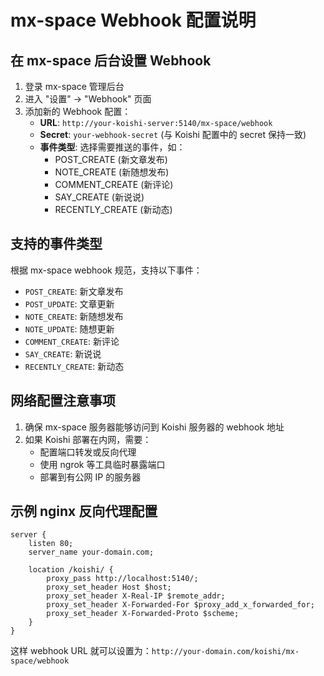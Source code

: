 # mx-space Webhook 配置说明

## 在 mx-space 后台设置 Webhook

1. 登录 mx-space 管理后台
2. 进入 "设置" -> "Webhook" 页面
3. 添加新的 Webhook 配置：
   - **URL**: `http://your-koishi-server:5140/mx-space/webhook`
   - **Secret**: `your-webhook-secret` (与 Koishi 配置中的 secret 保持一致)
   - **事件类型**: 选择需要推送的事件，如：
     - POST_CREATE (新文章发布)
     - NOTE_CREATE (新随想发布)
     - COMMENT_CREATE (新评论)
     - SAY_CREATE (新说说)
     - RECENTLY_CREATE (新动态)

## 支持的事件类型

根据 mx-space webhook 规范，支持以下事件：
- `POST_CREATE`: 新文章发布
- `POST_UPDATE`: 文章更新
- `NOTE_CREATE`: 新随想发布
- `NOTE_UPDATE`: 随想更新
- `COMMENT_CREATE`: 新评论
- `SAY_CREATE`: 新说说
- `RECENTLY_CREATE`: 新动态

## 网络配置注意事项

1. 确保 mx-space 服务器能够访问到 Koishi 服务器的 webhook 地址
2. 如果 Koishi 部署在内网，需要：
   - 配置端口转发或反向代理
   - 使用 ngrok 等工具临时暴露端口
   - 部署到有公网 IP 的服务器

## 示例 nginx 反向代理配置

```nginx
server {
    listen 80;
    server_name your-domain.com;
    
    location /koishi/ {
        proxy_pass http://localhost:5140/;
        proxy_set_header Host $host;
        proxy_set_header X-Real-IP $remote_addr;
        proxy_set_header X-Forwarded-For $proxy_add_x_forwarded_for;
        proxy_set_header X-Forwarded-Proto $scheme;
    }
}
```

这样 webhook URL 就可以设置为：`http://your-domain.com/koishi/mx-space/webhook`
